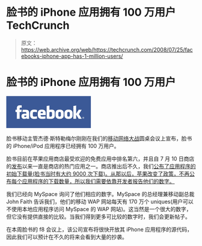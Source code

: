 # 脸书的 iPhone 应用拥有 100 万用户 TechCrunch

> 原文：<https://web.archive.org/web/https://techcrunch.com/2008/07/25/facebooks-iphone-app-has-1-million-users/>

# 脸书的 iPhone 应用拥有 100 万用户

[![](img/bf18e9a9c851cf34ecdcb659d0c00f9a.png)](https://web.archive.org/web/20221005133053/http://www.crunchbase.com/company/facebook)

脸书移动主管杰德·斯特勒梅尔刚刚在我们的[移动网络大战](https://web.archive.org/web/20221005133053/http://www.beta.techcrunch.com/2008/07/25/mobile-web-wars-live-stream/)圆桌会议上宣布，脸书的 iPhone/iPod 应用程序已经拥有 100 万用户。

脸书目前在苹果应用商店最受欢迎的免费应用中排名第六，并且自 7 月 10 日商店的[发布](https://web.archive.org/web/20221005133053/http://www.beta.techcrunch.com/2008/07/10/app-store-launches-upgrade-itunes-now/)以来一直是商店的热门应用之一。商店推出后不久，我们[公布了应用程序的初始下载量(脸书当时有大约 9000 次下载)。从那以后，苹果改变了政策，不再公布每个应用程序的下载数量，所以我们需要依靠开发者报告他们的数字。](https://web.archive.org/web/20221005133053/http://www.beta.techcrunch.com/2008/07/10/iphone-app-store-the-early-list-of-top-downloads/)

我们已经向 MySpace 询问了他们相应的数字。MySpace 的总经理兼移动副总裁 John Faith 告诉我们，他们的移动 WAP 网站每天有 170 万个 uniques(用户可以不使用本地应用程序访问 MySpace 的 WAP 网站)。这当然是一个很大的数字，但它没有提供直接的比较。当我们得到更多可比较的数字时，我们会更新帖子。

在本周脸书的 f8 会议上，该公司宣布将很快开放其 iPhone 应用程序的源代码，因此我们可以预计在不久的将来会看到大量的抄袭。